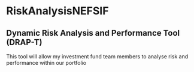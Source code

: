 # RiskAnalysisNEFSIF
## Dynamic Risk Analysis and Performance Tool (DRAP-T)
This tool will allow my investment fund team members to analyse risk and performance within our portfolio
